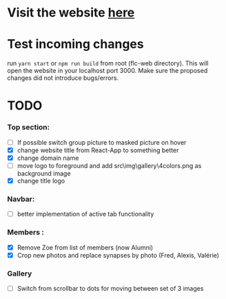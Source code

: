 # Visit the website [here](https://flc-lab.netlify.app/)

# Test incoming changes

run `yarn start` or `npm run build` from root (flc-web directory). This will open the website in your localhost port 3000. Make sure the proposed changes did not introduce bugs/errors.

# TODO

### Top section:
- [ ] If possible switch group picture to masked picture on hover
- [x] change website title from React-App to something better
- [x] change domain name
- [ ] move logo to foreground and add src\img\gallery\4colors.png as background image
- [x] change title logo

### Navbar:

- [ ] better implementation of active tab functionality

### Members :

- [x] Remove Zoe from list of members (now Alumni)
- [x] Crop new photos and replace synapses by photo (Fred, Alexis, Valérie)

### Gallery

- [ ] Switch from scrollbar to dots for moving between set of 3 images
